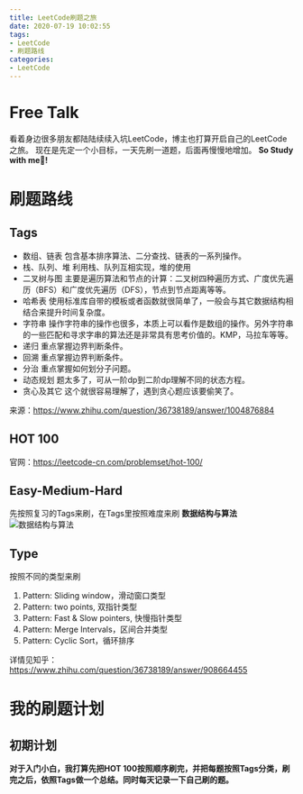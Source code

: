 ```yaml
---
title: LeetCode刷题之旅
date: 2020-07-19 10:02:55
tags:
- LeetCode
- 刷题路线
categories: 
- LeetCode
---
```

# Free Talk
看着身边很多朋友都陆陆续续入坑LeetCode，博主也打算开启自己的LeetCode之旅。
现在是先定一个小目标，一天先刷一道题，后面再慢慢地增加。
**So Study with me📖!**
<!--more-->
# 刷题路线
## Tags
+ 数组、链表
包含基本排序算法、二分查找、链表的一系列操作。
+ 栈、队列、堆
利用栈、队列互相实现，堆的使用
+ 二叉树与图
主要是遍历算法和节点的计算：二叉树四种遍历方式、广度优先遍历（BFS）和广度优先遍历（DFS），节点到节点距离等等。
+ 哈希表
使用标准库自带的模板或者函数就很简单了，一般会与其它数据结构相结合来提升时间复杂度。
+ 字符串
操作字符串的操作也很多，本质上可以看作是数组的操作。另外字符串的一些匹配和寻求字串的算法还是非常具有思考价值的。KMP，马拉车等等。
+ 递归
重点掌握边界判断条件。
+ 回溯
重点掌握边界判断条件。
+ 分治
重点掌握如何划分子问题。
+ 动态规划
题太多了，可从一阶dp到二阶dp理解不同的状态方程。
+ 贪心及其它
这个就很容易理解了，遇到贪心题应该要偷笑了。

来源：https://www.zhihu.com/question/36738189/answer/1004876884

## HOT 100
官网：https://leetcode-cn.com/problemset/hot-100/
## Easy-Medium-Hard
先按照复习的Tags来刷，在Tags里按照难度来刷
**数据结构与算法**
![数据结构与算法](https://s1.ax1x.com/2020/07/19/URmIaQ.png)
## Type
按照不同的类型来刷
1. Pattern: Sliding window，滑动窗口类型
2. Pattern: two points, 双指针类型
3. Pattern: Fast & Slow pointers, 快慢指针类型
4. Pattern: Merge Intervals，区间合并类型
5. Pattern: Cyclic Sort，循环排序

详情见知乎：https://www.zhihu.com/question/36738189/answer/908664455

# 我的刷题计划
## 初期计划
**对于入门小白，我打算先把HOT 100按照顺序刷完，并把每题按照Tags分类，刷完之后，依照Tags做一个总结。同时每天记录一下自己刷的题。**